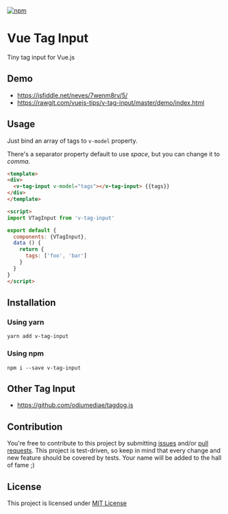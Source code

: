 [![npm](https://img.shields.io/npm/v/v-tag-input.svg)]()

# Vue Tag Input

Tiny tag input for Vue.js

## Demo

- https://jsfiddle.net/neves/7wenm8rv/5/
- https://rawgit.com/vuejs-tips/v-tag-input/master/demo/index.html

## Usage

Just bind an array of tags to `v-model` property.

There's a separator property default to use *space*, but you can change it to *comma*.  

```html
<template>
<div>
  <v-tag-input v-model="tags"></v-tag-input> {{tags}}
</div>
</template>

<script>
import VTagInput from 'v-tag-input'

export default {
  components: {VTagInput},
  data () {
    return {
      tags: ['foo', 'bar']
    }
  }
}
</script>
```

## Installation

### Using yarn

`yarn add v-tag-input`

### Using npm

`npm i --save v-tag-input`

## Other Tag Input

- https://github.com/odiumediae/tagdog.js

## Contribution

You're free to contribute to this project by submitting [issues](https://github.com/vuejs-tips/v-tag-input.svg/issues) and/or [pull requests](https://github.com/vuejs-tips/v-tag-input.svg/pulls). This project is test-driven, so keep in mind that every change and new feature should be covered by tests. Your name will be added to the hall of fame ;)

## License

This project is licensed under [MIT License](http://en.wikipedia.org/wiki/MIT_License)
